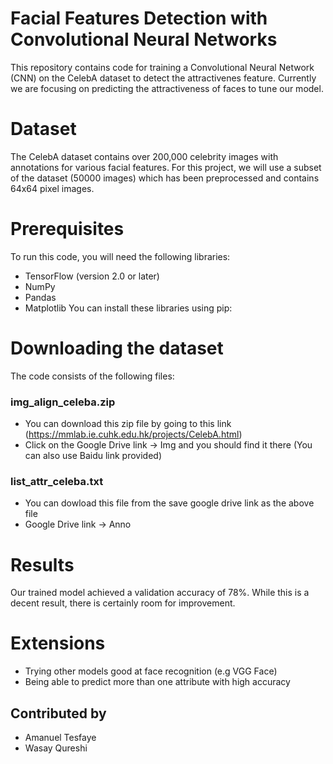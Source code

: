 # Facial Features Detection with Convolutional Neural Networks

This repository contains code for training a Convolutional Neural Network (CNN) on the CelebA dataset to detect the attractivenes feature. Currently we are focusing on predicting the attractiveness of faces to tune our model. 

# Dataset
The CelebA dataset contains over 200,000 celebrity images with annotations for various facial features. For this project, we will use a subset of the dataset (50000 images) which has been preprocessed and contains 64x64 pixel images.

# Prerequisites
To run this code, you will need the following libraries:

- TensorFlow (version 2.0 or later)
- NumPy
- Pandas
- Matplotlib
You can install these libraries using pip:

# Downloading the dataset
The code consists of the following files:

### img_align_celeba.zip
- You can download this zip file by going to this link (https://mmlab.ie.cuhk.edu.hk/projects/CelebA.html)
- Click on the Google Drive link -> Img and you should find it there (You can also use Baidu link provided)

### list_attr_celeba.txt
- You can dowload this file from the save google drive link as the above file
- Google Drive link -> Anno

# Results
Our trained model achieved a validation accuracy of 78%. While this is a decent result, there is certainly room for improvement. 

# Extensions
- Trying other models good at face recognition (e.g VGG Face)
- Being able to predict more than one attribute with high accuracy 

## Contributed by
- Amanuel Tesfaye
- Wasay Qureshi
